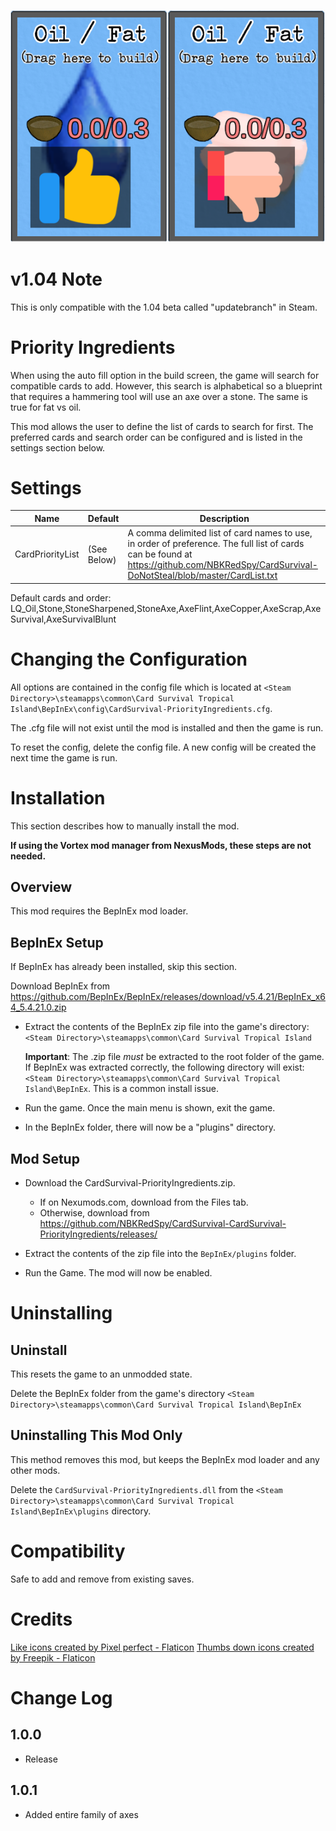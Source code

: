 ![Alt text](media/OilFatPreference.png)

# v1.04 Note
This is only compatible with the 1.04 beta called "updatebranch" in Steam.

# Priority Ingredients
When using the auto fill option in the build screen, the game will search for compatible cards to add.  However, this search is alphabetical so a blueprint that requires a hammering tool will use an axe over a stone.  The same is true for fat vs oil.

This mod allows the user to define the list of cards to search for first.
The preferred cards and search order can be configured and is listed in the settings section below.

# Settings
|Name|Default|Description|
|--|--|--|
|CardPriorityList|(See Below)|A comma delimited list of card names to use, in order of preference.  The full list of cards can be found at https://github.com/NBKRedSpy/CardSurvival-DoNotSteal/blob/master/CardList.txt|

Default cards and order:
LQ_Oil,Stone,StoneSharpened,StoneAxe,AxeFlint,AxeCopper,AxeScrap,AxeSurvival,AxeSurvivalBlunt

# Changing the Configuration
All options are contained in the config file which is located at ```<Steam Directory>\steamapps\common\Card Survival Tropical Island\BepInEx\config\CardSurvival-PriorityIngredients.cfg```.

The .cfg file will not exist until the mod is installed and then the game is run.

To reset the config, delete the config file.  A new config will be created the next time the game is run.

# Installation 
This section describes how to manually install the mod.

**If using the Vortex mod manager from NexusMods, these steps are not needed.**

## Overview
This mod requires the BepInEx mod loader.

## BepInEx Setup
If BepInEx has already been installed, skip this section.

Download BepInEx from https://github.com/BepInEx/BepInEx/releases/download/v5.4.21/BepInEx_x64_5.4.21.0.zip

* Extract the contents of the BepInEx zip file into the game's directory:
```<Steam Directory>\steamapps\common\Card Survival Tropical Island```

    __Important__:  The .zip file *must* be extracted to the root folder of the game.  If BepInEx was extracted correctly, the following directory will exist: ```<Steam Directory>\steamapps\common\Card Survival Tropical Island\BepInEx```.  This is a common install issue.

* Run the game.  Once the main menu is shown, exit the game.
    
* In the BepInEx folder, there will now be a "plugins" directory.

## Mod Setup
* Download the CardSurvival-PriorityIngredients.zip.  
    * If on Nexumods.com, download from the Files tab.
    * Otherwise, download from https://github.com/NBKRedSpy/CardSurvival-CardSurvival-PriorityIngredients/releases/

* Extract the contents of the zip file into the ```BepInEx/plugins``` folder.

* Run the Game.  The mod will now be enabled.

# Uninstalling

## Uninstall
This resets the game to an unmodded state.

Delete the BepInEx folder from the game's directory
```<Steam Directory>\steamapps\common\Card Survival Tropical Island\BepInEx```

## Uninstalling This Mod Only

This method removes this mod, but keeps the BepInEx mod loader and any other mods.

Delete the ```CardSurvival-PriorityIngredients.dll``` from the ```<Steam Directory>\steamapps\common\Card Survival Tropical Island\BepInEx\plugins``` directory.

# Compatibility
Safe to add and remove from existing saves.

# Credits
<a href="https://www.flaticon.com/free-icons/like" title="like icons">Like icons created by Pixel perfect - Flaticon</a>
<a href="https://www.flaticon.com/free-icons/thumbs-down" title="thumbs down icons">Thumbs down icons created by Freepik - Flaticon</a>

# Change Log 

## 1.0.0
* Release

## 1.0.1
* Added entire family of axes